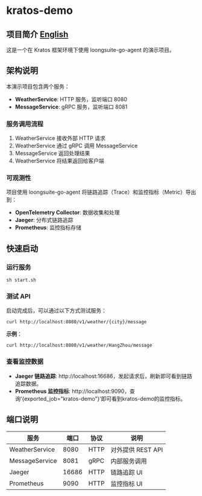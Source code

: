 # kratos-demo

## 项目简介 [English](./README.md)

这是一个在 Kratos 框架环境下使用 loongsuite-go-agent 的演示项目。

## 架构说明

本演示项目包含两个服务：

- **WeatherService**: HTTP 服务，监听端口 8080
- **MessageService**: gRPC 服务，监听端口 8081

### 服务调用流程

1. WeatherService 接收外部 HTTP 请求
2. WeatherService 通过 gRPC 调用 MessageService
3. MessageService 返回处理结果
4. WeatherService 将结果返回给客户端

### 可观测性

项目使用 loongsuite-go-agent 将链路追踪（Trace）和监控指标（Metric）导出到：
- **OpenTelemetry Collector**: 数据收集和处理
- **Jaeger**: 分布式链路追踪
- **Prometheus**: 监控指标存储

## 快速启动

### 运行服务

```shell
sh start.sh
```

### 测试 API

启动完成后，可以通过以下方式测试服务：

```shell
curl http://localhost:8080/v1/weather/{city}/message
```

**示例**：
```shell
curl http://localhost:8080/v1/weather/HangZhou/message
```

### 查看监控数据

- **Jaeger 链路追踪**: http://localhost:16686，发起请求后，刷新即可看到链路追踪数据。
- **Prometheus 监控指标**: http://localhost:9090，查询‘{exported_job="kratos-demo"}’即可看到kratos-demo的监控指标。

## 端口说明

| 服务 | 端口 | 协议 | 说明 |
|------|------|------|------|
| WeatherService | 8080 | HTTP | 对外提供 REST API |
| MessageService | 8081 | gRPC | 内部服务调用 |
| Jaeger | 16686 | HTTP | 链路追踪 UI |
| Prometheus | 9090 | HTTP | 监控指标 UI |
